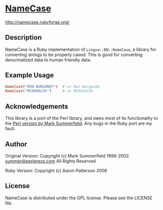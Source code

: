 # [NameCase](http://namecase.rubyforge.org/)

http://namecase.rubyforge.org/

## Description

NameCase is a Ruby implementation of `Lingua::EN::NameCase`, a library for
converting strings to be properly cased. This is good for converting
denormalized data to human friendly data.

## Example Usage

```ruby
NameCase("RON BURGUNDY")  # => Ron Burgundy
NameCase("MCDONALDS")     # => McDonalds
```

## Acknowledgements

This library is a port of the Perl library, and owes most of its functionality
to the [Perl version by Mark Summerfield](https://metacpan.org/release/SUMMER/Lingua-EN-NameCase-1.12). Any bugs in the Ruby port are my
fault.

## Author

Original Version:
Copyright (c) Mark Summerfield 1998-2002.
<summer@perlpress.com>
All Rights Reserved

Ruby Version:
Copyright (c) Aaron Patterson 2006

## License

NameCase is distributed under the GPL license.  Please see the LICENSE file.


  [2]: https://metacpan.org/release/SUMMER/Lingua-EN-NameCase-1.12 
